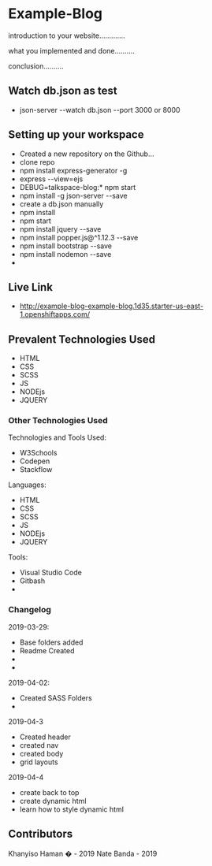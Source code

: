 # Example-Blog

introduction to your website.............

what you implemented and done..........

conclusion..........

## Watch db.json as test
- json-server --watch db.json --port 3000 or 8000


## Setting up your workspace

- Created a new repository on the Github...
- clone repo
- npm install express-generator -g
- express --view=ejs
- DEBUG=talkspace-blog:* npm start
- npm install -g json-server --save
- create a db.json manually
- npm install
- npm start
- npm install jquery --save
- npm install popper.js@^1.12.3 --save
- npm install bootstrap --save
- npm install nodemon --save
-

## Live Link

-  http://example-blog-example-blog.1d35.starter-us-east-1.openshiftapps.com/

## Prevalent Technologies Used

- HTML
- CSS
- SCSS
- JS
- NODEjs
- JQUERY

### Other Technologies Used

Technologies and Tools Used:

- W3Schools
- Codepen
- Stackflow

Languages:

- HTML
- CSS
- SCSS
- JS
- NODEjs
- JQUERY

Tools:

- Visual Studio Code
- Gitbash
- 


### Changelog

2019-03-29:
- Base folders added
- Readme Created 
- 
- 

2019-04-02:
- Created SASS Folders
- 

2019-04-3
- Created header
- created nav
- created body
- grid layouts

2019-04-4
- create back to top
- create dynamic html
- learn how to style dynamic html

## Contributors

Khanyiso Haman	� - 2019
Nate Banda - 2019


